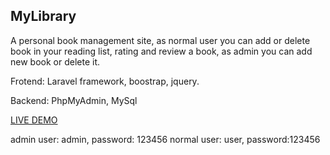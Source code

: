 ## MyLibrary

<p>A personal book management site, as normal user you can add or delete book in your reading list, rating and review a book, as admin you can add new book or delete it.</p>
<p>Frotend: Laravel framework, boostrap, jquery.</p>
<p>Backend: PhpMyAdmin, MySql</p>

[LIVE DEMO](https://boiling-ridge-86913.herokuapp.com/)

admin user: admin, password: 123456
normal user: user, password:123456
